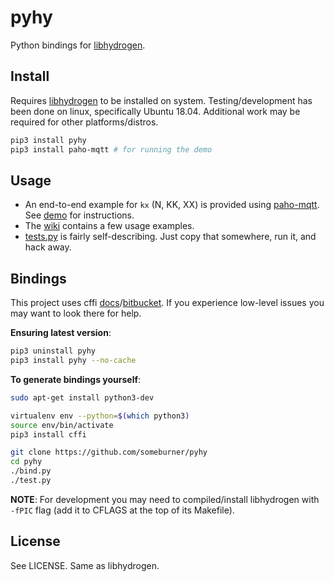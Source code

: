 # pyhy

Python bindings for [libhydrogen](https://github.com/jedisct1/libhydrogen).

## Install

Requires [libhydrogen](https://github.com/jedisct1/libhydrogen) to be installed
on system. Testing/development has been done on linux, specifically Ubuntu
18.04. Additional work may be required for other platforms/distros.

```sh
pip3 install pyhy
pip3 install paho-mqtt # for running the demo
```

## Usage

* An end-to-end example for `kx` (N, KK, XX) is provided using [paho-mqtt](https://github.com/eclipse/paho.mqtt.python).
See [demo](https://github.com/someburner/pyhy/tree/master/demo) for instructions.
* The [wiki](https://github.com/someburner/pyhy/wiki) contains a few usage
examples.
* [tests.py](https://github.com/someburner/pyhy/blob/master/test.py) is fairly
self-describing. Just copy that somewhere, run it, and hack away.

## Bindings

This project uses cffi [docs](https://cffi.readthedocs.io/en/latest/)/[bitbucket](https://bitbucket.org/cffi/cffi/issues?status=new&status=open).
If you experience low-level issues you may want to look there for help.

**Ensuring latest version**:

```sh
pip3 uninstall pyhy
pip3 install pyhy --no-cache
```

**To generate bindings yourself**:

```sh
sudo apt-get install python3-dev

virtualenv env --python=$(which python3)
source env/bin/activate
pip3 install cffi

git clone https://github.com/someburner/pyhy
cd pyhy
./bind.py
./test.py
```

**NOTE**: For development you may need to compiled/install libhydrogen with
`-fPIC` flag (add it to CFLAGS at the top of its Makefile).

## License

See LICENSE. Same as libhydrogen.
